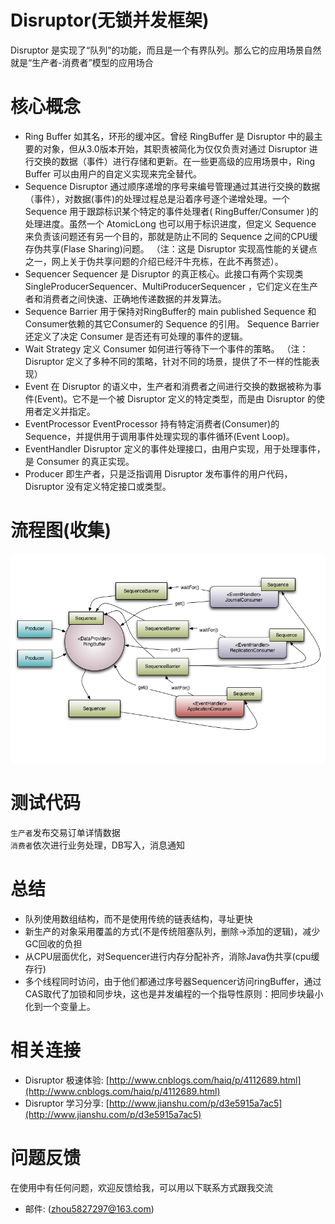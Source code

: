 # Disruptor(无锁并发框架)
Disruptor 是实现了“队列”的功能，而且是一个有界队列。那么它的应用场景自然就是“生产者-消费者”模型的应用场合  

# 核心概念

* Ring Buffer
如其名，环形的缓冲区。曾经 RingBuffer 是 Disruptor 中的最主要的对象，但从3.0版本开始，其职责被简化为仅仅负责对通过 Disruptor 进行交换的数据（事件）进行存储和更新。在一些更高级的应用场景中，Ring Buffer 可以由用户的自定义实现来完全替代。
* Sequence  Disruptor
通过顺序递增的序号来编号管理通过其进行交换的数据（事件），对数据(事件)的处理过程总是沿着序号逐个递增处理。一个 Sequence 用于跟踪标识某个特定的事件处理者( RingBuffer/Consumer )的处理进度。虽然一个 AtomicLong 也可以用于标识进度，但定义 Sequence 来负责该问题还有另一个目的，那就是防止不同的 Sequence 之间的CPU缓存伪共享(Flase Sharing)问题。
（注：这是 Disruptor 实现高性能的关键点之一，网上关于伪共享问题的介绍已经汗牛充栋，在此不再赘述）。
* Sequencer 
Sequencer 是 Disruptor 的真正核心。此接口有两个实现类 SingleProducerSequencer、MultiProducerSequencer ，它们定义在生产者和消费者之间快速、正确地传递数据的并发算法。
* Sequence Barrier
用于保持对RingBuffer的 main published Sequence 和Consumer依赖的其它Consumer的 Sequence 的引用。 Sequence Barrier 还定义了决定 Consumer 是否还有可处理的事件的逻辑。
* Wait Strategy
定义 Consumer 如何进行等待下一个事件的策略。 （注：Disruptor 定义了多种不同的策略，针对不同的场景，提供了不一样的性能表现）
* Event
在 Disruptor 的语义中，生产者和消费者之间进行交换的数据被称为事件(Event)。它不是一个被 Disruptor 定义的特定类型，而是由 Disruptor 的使用者定义并指定。
* EventProcessor
EventProcessor 持有特定消费者(Consumer)的 Sequence，并提供用于调用事件处理实现的事件循环(Event Loop)。
* EventHandler
Disruptor 定义的事件处理接口，由用户实现，用于处理事件，是 Consumer 的真正实现。
* Producer
即生产者，只是泛指调用 Disruptor 发布事件的用户代码，Disruptor 没有定义特定接口或类型。

# 流程图(收集)
![Disruptor](disruptor.png)

# 测试代码
`生产者`发布交易订单详情数据  
`消费者`依次进行业务处理，DB写入，消息通知

# 总结
* 队列使用数组结构，而不是使用传统的链表结构，寻址更快
* 新生产的对象采用覆盖的方式(不是传统阻塞队列，删除->添加的逻辑)，减少GC回收的负担
* 从CPU层面优化，对Sequencer进行内存分配补齐，消除Java伪共享(cpu缓存行)
* 多个线程同时访问，由于他们都通过序号器Sequencer访问ringBuffer，通过CAS取代了加锁和同步块，这也是并发编程的一个指导性原则：把同步块最小化到一个变量上。

# 相关连接
* Disruptor 极速体验: [http://www.cnblogs.com/haiq/p/4112689.html](http://www.cnblogs.com/haiq/p/4112689.html)
* Disruptor 学习分享: [http://www.jianshu.com/p/d3e5915a7ac5](http://www.jianshu.com/p/d3e5915a7ac5)

# 问题反馈
在使用中有任何问题，欢迎反馈给我，可以用以下联系方式跟我交流

* 邮件: (zhou5827297@163.com)
